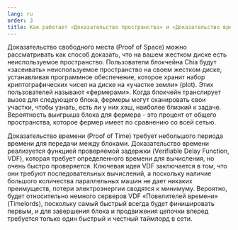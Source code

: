 ```yaml
---
lang: ru
order: 3
title: Как работает «Доказательство пространства» и «Доказательство времени»?
---
```


Доказательство свободного места (Proof of Space) можно рассматривать как способ доказать, что на вашем жестком диске есть неиспользуемое пространство. Пользователи блокчейна Chia будут «засеивать» неиспользуемое пространство на своем жестком диске, устанавливая программное обеспечение, которое хранит набор криптографических чисел на диске на «участке земли» (plot). Этих пользователей называют «фермерами». Когда блокчейн транслирует вызов для следующего блока, фермеры могут сканировать свои участки, чтобы узнать, есть ли у них хэш, наиболее близкий к задаче. Вероятность выигрыша блока для фермера - это процент от общего пространства, которое фермер имеет по сравнению со всей сетью.

Доказательство времени (Proof of Time) требует небольшого периода времени для передачи между блоками. Доказательство времени реализуется функцией проверяемой задержки (Verifiable Delay Function, VDF), которая требует определенного времени для вычисления, но очень быстро проверяется. Ключевая идея VDF заключается в том, что они требуют последовательных вычислений, а поскольку наличие большого количества параллельных машин не дает никаких преимуществ, потери электроэнергии сводятся к минимуму. Вероятно, будет относительно немного серверов VDF «Повелителей времени» (Timelords), поскольку самый быстрый всегда будет финишировать первым, и для завершения блока и продвижения цепочки вперед требуется только один быстрый и честный таймлорд в сети.
